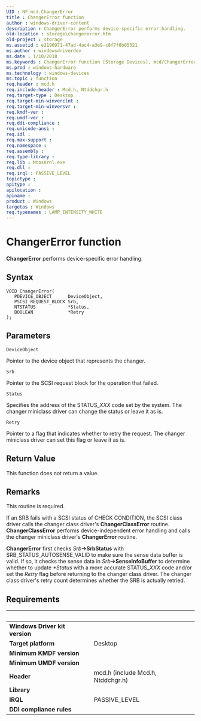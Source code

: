 ```yaml
---
UID : NF:mcd.ChangerError
title : ChangerError function
author : windows-driver-content
description : ChangerError performs device-specific error handling.
old-location : storage\changererror.htm
old-project : storage
ms.assetid : e2196971-47ad-4ac4-a3e9-c8f7f6b05321
ms.author : windowsdriverdev
ms.date : 1/10/2018
ms.keywords : ChangerError function [Storage Devices], mcd/ChangerError, chgrmini_5235b77f-51d1-4fa5-b68c-3e649aed829c.xml, storage.changererror, ChangerError
ms.prod : windows-hardware
ms.technology : windows-devices
ms.topic : function
req.header : mcd.h
req.include-header : Mcd.h, Ntddchgr.h
req.target-type : Desktop
req.target-min-winverclnt : 
req.target-min-winversvr : 
req.kmdf-ver : 
req.umdf-ver : 
req.ddi-compliance : 
req.unicode-ansi : 
req.idl : 
req.max-support : 
req.namespace : 
req.assembly : 
req.type-library : 
req.lib : NtosKrnl.exe
req.dll : 
req.irql : PASSIVE_LEVEL
topictype : 
apitype : 
apilocation : 
apiname : 
product : Windows
targetos : Windows
req.typenames : LAMP_INTENSITY_WHITE
---
```



# ChangerError function
<b>ChangerError</b> performs device-specific error handling.

## Syntax

````
VOID ChangerError(
   PDEVICE_OBJECT      DeviceObject,
   PSCSI_REQUEST_BLOCK Srb,
   NTSTATUS            *Status,
   BOOLEAN             *Retry
);
````

## Parameters

`DeviceObject`

Pointer to the device object that represents the changer.

`Srb`

Pointer to the SCSI request block for the operation that failed.

`Status`

Specifies the address of the STATUS_<i>XXX</i> code set by the system. The changer miniclass driver can change the status or leave it as is.

`Retry`

Pointer to a flag that indicates whether to retry the request. The changer miniclass driver can set this flag or leave it as is.


## Return Value

This function does not return a value.

## Remarks

This routine is required.

If an SRB fails with a SCSI status of CHECK CONDITION, the SCSI class driver calls the changer class driver's <b>ChangerClassError</b> routine. <b>ChangerClassError</b> performs device-independent error handling and calls the changer miniclass driver's <b>ChangerError</b> routine.

<b>ChangerError</b> first checks <i>Srb</i><b>-&gt;SrbStatus</b> with SRB_STATUS_AUTOSENSE_VALID to make sure the sense data buffer is valid. If so, it checks the sense data in <i>Srb</i><b>-&gt;SenseInfoBuffer</b> to determine whether to update <i>*Status</i> with a more accurate STATUS_<i>XXX</i> code and/or set the <i>Retry</i> flag before returning to the changer class driver. The changer class driver's retry count determines whether the SRB is actually retried.

## Requirements
| &nbsp; | &nbsp; |
| ---- |:---- |
| **Windows Driver kit version** |  |
| **Target platform** | Desktop |
| **Minimum KMDF version** |  |
| **Minimum UMDF version** |  |
| **Header** | mcd.h (include Mcd.h, Ntddchgr.h) |
| **Library** |  |
| **IRQL** | PASSIVE_LEVEL |
| **DDI compliance rules** |  |